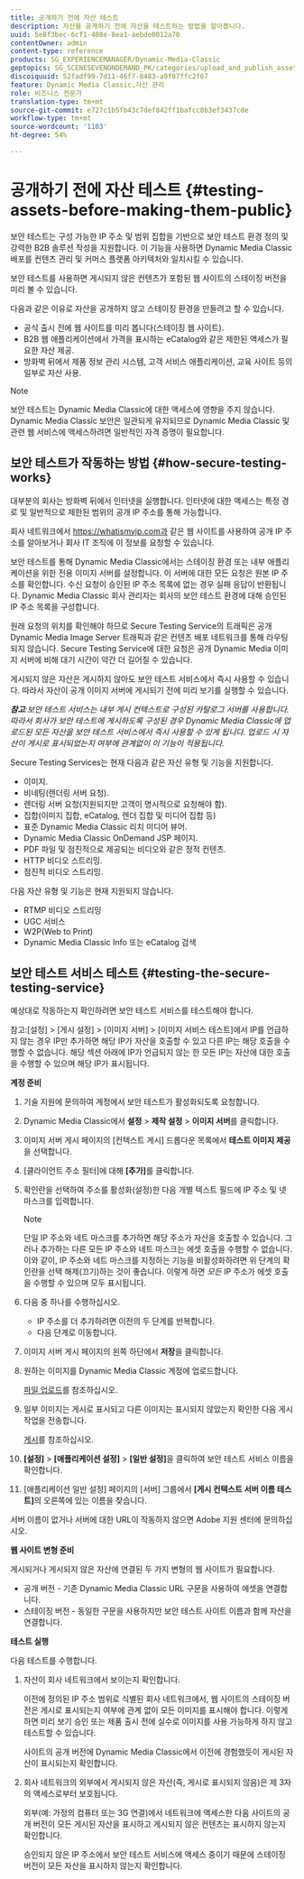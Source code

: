```yaml
---
title: 공개하기 전에 자산 테스트
description: 자산을 공개하기 전에 자산을 테스트하는 방법을 알아봅니다.
uuid: 5e8f3bec-6cf1-408e-8ea1-aebde0012a70
contentOwner: admin
content-type: reference
products: SG_EXPERIENCEMANAGER/Dynamic-Media-Classic
geptopics: SG_SCENESEVENONDEMAND_PK/categories/upload_and_publish_assets
discoiquuid: 52fadf99-7d11-46f7-8483-a9f87ffc2f67
feature: Dynamic Media Classic,자산 관리
role: 비즈니스 전문가
translation-type: tm+mt
source-git-commit: e727c1b5fb43c7def842ff1bafcc8b3ef3437cde
workflow-type: tm+mt
source-wordcount: '1103'
ht-degree: 54%

---
```



# 공개하기 전에 자산 테스트 {#testing-assets-before-making-them-public}

보안 테스트는 구성 가능한 IP 주소 및 범위 집합을 기반으로 보안 테스트 환경 정의 및 강력한 B2B 솔루션 작성을 지원합니다. 이 기능을 사용하면 Dynamic Media Classic 배포를 컨텐츠 관리 및 커머스 플랫폼 아키텍처와 일치시킬 수 있습니다.

보안 테스트를 사용하면 게시되지 않은 컨텐츠가 포함된 웹 사이트의 스테이징 버전을 미리 볼 수 있습니다.

다음과 같은 이유로 자산을 공개하지 않고 스테이징 환경을 만들려고 할 수 있습니다.

* 공식 출시 전에 웹 사이트를 미리 봅니다(스테이징 웹 사이트).
* B2B 웹 애플리케이션에서 가격을 표시하는 eCatalog와 같은 제한된 액세스가 필요한 자산 제공.
* 방화벽 뒤에서 제품 정보 관리 시스템, 고객 서비스 애플리케이션, 교육 사이트 등의 일부로 자산 사용.

>[!NOTE]
>
>보안 테스트는 Dynamic Media Classic에 대한 액세스에 영향을 주지 않습니다. Dynamic Media Classic 보안은 일관되게 유지되므로 Dynamic Media Classic 및 관련 웹 서비스에 액세스하려면 일반적인 자격 증명이 필요합니다.

## 보안 테스트가 작동하는 방법 {#how-secure-testing-works}

대부분의 회사는 방화벽 뒤에서 인터넷을 실행합니다. 인터넷에 대한 액세스는 특정 경로 및 일반적으로 제한된 범위의 공개 IP 주소를 통해 가능합니다.

회사 네트워크에서 https://whatismyip.com과 같은 웹 사이트를 사용하여 공개 IP 주소를 알아보거나 회사 IT 조직에 이 정보를 요청할 수 있습니다.

보안 테스트를 통해 Dynamic Media Classic에서는 스테이징 환경 또는 내부 애플리케이션을 위한 전용 이미지 서버를 설정합니다. 이 서버에 대한 모든 요청은 원본 IP 주소를 확인합니다. 수신 요청이 승인된 IP 주소 목록에 없는 경우 실패 응답이 반환됩니다. Dynamic Media Classic 회사 관리자는 회사의 보안 테스트 환경에 대해 승인된 IP 주소 목록을 구성합니다.

원래 요청의 위치를 확인해야 하므로 Secure Testing Service의 트래픽은 공개 Dynamic Media Image Server 트래픽과 같은 컨텐츠 배포 네트워크를 통해 라우팅되지 않습니다. Secure Testing Service에 대한 요청은 공개 Dynamic Media 이미지 서버에 비해 대기 시간이 약간 더 길어질 수 있습니다.

게시되지 않은 자산은 게시하지 않아도 보안 테스트 서비스에서 즉시 사용할 수 있습니다. 따라서 자산이 공개 이미지 서버에 게시되기 전에 미리 보기를 실행할 수 있습니다.

***참고&#x200B;**:보안 테스트 서비스는 내부 게시 컨텍스트로 구성된 카탈로그 서버를 사용합니다. 따라서 회사가 보안 테스트에 게시하도록 구성된 경우 Dynamic Media Classic에 업로드된 모든 자산을 보안 테스트 서비스에서 즉시 사용할 수 있게 됩니다. 업로드 시 자산이 게시로 표시되었는지 여부에 관계없이 이 기능이 적용됩니다.*

Secure Testing Services는 현재 다음과 같은 자산 유형 및 기능을 지원합니다.

<!-- 

Comment Type: remark
Last Modified By: unknown unknown 
Last Modified Date: 

<p>Added videos to list below 9/11/2012. Moved “Render Server requests” from unsupported to supported, listed below on 3/15/2016 as per email from Cynthia March 11, 2016)</p>

 -->

* 이미지.
* 비네팅(렌더링 서버 요청).
* 렌더링 서버 요청(지원되지만 고객이 명시적으로 요청해야 함).
* 집합(이미지 집합, eCatalog, 렌더 집합 및 미디어 집합 등)
* 표준 Dynamic Media Classic 리치 미디어 뷰어.
* Dynamic Media Classic OnDemand JSP 페이지.
* PDF 파일 및 점진적으로 제공되는 비디오와 같은 정적 컨텐츠.
* HTTP 비디오 스트리밍.
* 점진적 비디오 스트리밍.

다음 자산 유형 및 기능은 현재 지원되지 않습니다.

* RTMP 비디오 스트리밍
* UGC 서비스
* W2P(Web to Print)
* Dynamic Media Classic Info 또는 eCatalog 검색

## 보안 테스트 서비스 테스트 {#testing-the-secure-testing-service}

예상대로 작동하는지 확인하려면 보안 테스트 서비스를 테스트해야 합니다.

참고:[설정] > [게시 설정] > [이미지 서버] > [이미지 서비스 테스트]에서 IP를 언급하지 않는 경우
IP만 추가하면 해당 IP가 자산을 호출할 수 있고 다른 IP는 해당 호출을 수행할 수 없습니다. 해당 섹션 아래에 IP가 언급되지 않는 한 모든 IP는 자산에 대한 호출을 수행할 수 있으며 해당 IP가 표시됩니다.

**계정 준비**

<!-- 

Comment Type: remark
Last Modified By: unknown unknown 
Last Modified Date: 

<p>RB: Rewrote entire steps under “Prepare your account” 9/10/2012</p>

 -->

1. 기술 지원에 문의하여 계정에서 보안 테스트가 활성화되도록 요청합니다.
1. Dynamic Media Classic에서 **설정** > **제작 설정** > **이미지 서버**&#x200B;를 클릭합니다.
1. 이미지 서버 게시 페이지의 [컨텍스트 게시] 드롭다운 목록에서 **테스트 이미지 제공**&#x200B;을 선택합니다.
1. [클라이언트 주소 필터]에 대해 **[추가]**&#x200B;를 클릭합니다.
1. 확인란을 선택하여 주소를 활성화(설정)한 다음 개별 텍스트 필드에 IP 주소 및 넷 마스크를 입력합니다.

   >[!NOTE]
   >
   >단일 IP 주소와 네트 마스크를 추가하면 해당 주소가 자산을 호출할 수 있습니다. 그러나 추가하는 다른 모든 IP 주소와 네트 마스크는 에셋 호출을 수행할 수 없습니다. 이와 같이, IP 주소와 네트 마스크를 지정하는 기능을 비활성화하려면 위 단계의 확인란을 선택 해제(끄기)하는 것이 좋습니다. 이렇게 하면 *모든* IP 주소가 에셋 호출을 수행할 수 있으며 모두 표시됩니다.

1. 다음 중 하나를 수행하십시오.
   * IP 주소를 더 추가하려면 이전의 두 단계를 반복합니다.
   * 다음 단계로 이동합니다.
1. 이미지 서버 게시 페이지의 왼쪽 하단에서 **저장**&#x200B;을 클릭합니다.
1. 원하는 이미지를 Dynamic Media Classic 계정에 업로드합니다.

   [파일 업로드](uploading-files.md#uploading_files)를 참조하십시오.

1. 일부 이미지는 게시로 표시되고 다른 이미지는 표시되지 않았는지 확인한 다음 게시 작업을 전송합니다.

   [게시](publishing-files.md#publishing_files)를 참조하십시오.

1. **[설정]** > **[애플리케이션 설정]** > **[일반 설정]**&#x200B;을 클릭하여 보안 테스트 서비스 이름을 확인합니다.
1. [애플리케이션 일반 설정] 페이지의 [서버] 그룹에서 **[게시 컨텍스트 서버 이름 테스트]**&#x200B;의 오른쪽에 있는 이름을 찾습니다.

서버 이름이 없거나 서버에 대한 URL이 작동하지 않으면 Adobe 지원 센터에 문의하십시오.

**웹 사이트 변형 준비**

게시되거나 게시되지 않은 자산에 연결된 두 가지 변형의 웹 사이트가 필요합니다.

* 공개 버전 - 기존 Dynamic Media Classic URL 구문을 사용하여 에셋을 연결합니다.
* 스테이징 버전 - 동일한 구문을 사용하지만 보안 테스트 사이트 이름과 함께 자산을 연결합니다.

**테스트 실행**

다음 테스트를 수행합니다.

1. 자산이 회사 네트워크에서 보이는지 확인합니다.

   이전에 정의된 IP 주소 범위로 식별된 회사 네트워크에서, 웹 사이트의 스테이징 버전은 게시로 표시되는지 여부에 관계 없이 모든 이미지를 표시해야 합니다. 이렇게 하면 미리 보기 승인 또는 제품 출시 전에 실수로 이미지를 사용 가능하게 하지 않고 테스트할 수 있습니다.

   사이트의 공개 버전에 Dynamic Media Classic에서 이전에 경험했듯이 게시된 자산이 표시되는지 확인합니다.

1. 회사 네트워크의 외부에서 게시되지 않은 자산(즉, 게시로 표시되지 않음)은 제 3자의 액세스로부터 보호됩니다.

   외부(예: 가정의 컴퓨터 또는 3G 연결)에서 네트워크에 액세스한 다음 사이트의 공개 버전이 모든 게시된 자산을 표시하고 게시되지 않은 컨텐츠는 표시하지 않는지 확인합니다.

   승인되지 않은 IP 주소에서 보안 테스트 서비스에 액세스 중이기 때문에 스테이징 버전이 모든 자산을 표시하지 않는지 확인합니다.

